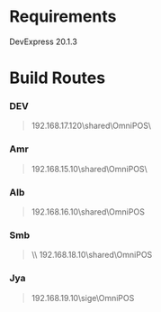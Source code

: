 # Requirements
DevExpress 20.1.3

# Build Routes
### DEV
> 192.168.17.120\shared\OmniPOS\

### Amr
> 192.168.15.10\shared\OmniPOS\

### Alb
> 192.168.16.10\shared\OmniPOS
        
### Smb
> \\\ 192.168.18.10\shared\OmniPOS

### Jya
> 192.168.19.10\sige\OmniPOS

